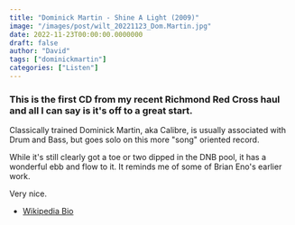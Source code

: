 ```yaml
---
title: "Dominick Martin - Shine A Light (2009)"
image: "/images/post/wilt_20221123_Dom.Martin.jpg"
date: 2022-11-23T00:00:00.0000000
draft: false
author: "David"
tags: ["dominickmartin"]
categories: ["Listen"]
---
```

### This is the first CD from my recent Richmond Red Cross haul and all I can say is it's off to a great start.

 Classically trained Dominick Martin, aka Calibre, is usually associated with Drum and Bass, but goes solo on this more "song" oriented record.

 While it's still clearly got a toe or two dipped in the DNB pool, it has a wonderful ebb and flow to it. It reminds me of some of Brian Eno's earlier work.

 Very nice.

-  [Wikipedia Bio](https://en.wikipedia.org/wiki/Calibre_%28musician%29)